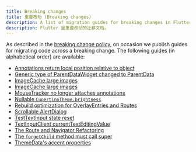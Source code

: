 ```yaml
---
title: Breaking changes
title: 重要改动 (Breaking changes)
description: A list of migration guides for breaking changes in Flutter.
description: Flutter 里重要改动的迁移文档。
---
```


As described in the [breaking change policy][],
on occasion we publish guides for migrating code
across a breaking change.
The following guides (in alphabetical order) are
available:

* [Annotations return local position relative to object][]
* [Generic type of ParentDataWidget changed to ParentData][]
* [ImageCache large images][]
* [ImageCache large images][]
* [MouseTracker no longer attaches annotations][]
* [Nullable `CupertinoTheme.brightness`][]
* [Rebuild optimization for OverlayEntries and Routes][]
* [Scrollable AlertDialog][]
* [TestTextInput state reset][]
* [TextInputClient currentTextEditingValue][]
* [The Route and Navigator Refactoring][]
* [The `forgetChild` method must call super][]
* [ThemeData's accent properties][]

[breaking change policy]: /docs/resources/compatibility
[Annotations return local position relative to object]: /docs/release/breaking-changes/annotations-return-local-position-relative-to-object
[Generic type of ParentDataWidget changed to ParentData]: /docs/release/breaking-changes/parent-data-widget-generic-type
[ImageCache large images]: /docs/release/breaking-changes/imagecache-large-images
[ImageCache and ImageProvider changes]: /docs/release/breaking-changes/image-cache-and-provider
[MouseTracker no longer attaches annotations]: /docs/release/breaking-changes/mouse-tracker-no-longer-attaches-annotations
[Nullable `CupertinoTheme.brightness`]: /docs/release/breaking-changes/nullable-cupertinothemedata-brightness
[Rebuild optimization for OverlayEntries and Routes]: /docs/release/breaking-changes/overlay-entry-rebuilds
[Scrollable AlertDialog]: /docs/release/breaking-changes/scrollable-alert-dialog
[TestTextInput state reset]: /docs/release/breaking-changes/test-text-input
[TextInputClient currentTextEditingValue]: /docs/release/breaking-changes/text-input-client-current-value
[The Route and Navigator Refactoring]: /docs/release/breaking-changes/route-navigator-refactoring
[The `forgetChild` method must call super]: /docs/release/breaking-changes/forgetchild-call-super
[ThemeData's accent properties]: /docs/release/breaking-changes/theme-data-accent-properties
